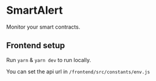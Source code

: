 # SmartAlert

Monitor your smart contracts.

## Frontend setup

Run `yarn` & `yarn dev` to run locally.

You can set the api url in `/frontend/src/constants/env.js`
